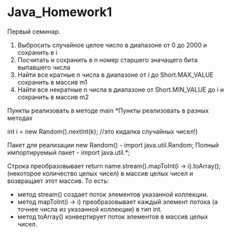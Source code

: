 # Java_Homework1

Первый семинар.
1. Выбросить случайное целое число в диапазоне от 0 до 2000 и сохранить в i
2. Посчитать и сохранить в n номер старшего значащего бита выпавшего числа
3. Найти все кратные n числа в диапазоне от i до Short.MAX_VALUE сохранить в массив m1
4. Найти все некратные n числа в диапазоне от Short.MIN_VALUE до i и сохранить в массив m2

Пункты реализовать в методе main
*Пункты реализовать в разных методах

int i = new Random().nextInt(k); //это кидалка случайных чисел!)

Пакет для реализации new Random() - import java.util.Random;
Полный импортируемый пакет - import java.util.*;

Строка  преобразовывает return name.stream().mapToInt(i -> i).toArray(); (некоторое количество целых чисел) в массив целых чисел и возвращает этот массив.
То есть:

- метод stream() создает поток элементов указанной коллекции.
- метод mapToInt(i -> i) преобразовывает каждый элемент потока (а точнее числа из указанной коллекции) в тип int.
- метод toArray() конвертирует поток элементов в массив целых чисел.
